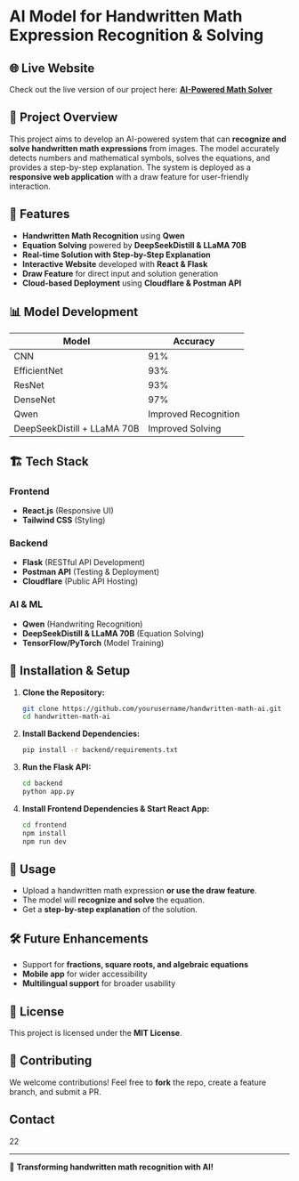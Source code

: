 # AI Model for Handwritten Math Expression Recognition & Solving

## 🌐 Live Website
Check out the live version of our project here: **[AI-Powered Math Solver](https://v0-ai-powered-math-theme.vercel.app/)**

## 🚀 Project Overview
This project aims to develop an AI-powered system that can **recognize and solve handwritten math expressions** from images. The model accurately detects numbers and mathematical symbols, solves the equations, and provides a step-by-step explanation. The system is deployed as a **responsive web application** with a draw feature for user-friendly interaction.

## 🎯 Features
- **Handwritten Math Recognition** using **Qwen**
- **Equation Solving** powered by **DeepSeekDistill & LLaMA 70B**
- **Real-time Solution with Step-by-Step Explanation**
- **Interactive Website** developed with **React & Flask**
- **Draw Feature** for direct input and solution generation
- **Cloud-based Deployment** using **Cloudflare & Postman API**

## 📊 Model Development
| Model | Accuracy |
|--------|----------|
| CNN | 91% |
| EfficientNet | 93% |
| ResNet | 93% |
| DenseNet | 97% |
| Qwen | Improved Recognition |
| DeepSeekDistill + LLaMA 70B | Improved Solving |

## 🏗️ Tech Stack
### **Frontend**
- **React.js** (Responsive UI)
- **Tailwind CSS** (Styling)

### **Backend**
- **Flask** (RESTful API Development)
- **Postman API** (Testing & Deployment)
- **Cloudflare** (Public API Hosting)

### **AI & ML**
- **Qwen** (Handwriting Recognition)
- **DeepSeekDistill & LLaMA 70B** (Equation Solving)
- **TensorFlow/PyTorch** (Model Training)

## 🔧 Installation & Setup
1. **Clone the Repository:**
   ```bash
   git clone https://github.com/yourusername/handwritten-math-ai.git
   cd handwritten-math-ai
   ```
2. **Install Backend Dependencies:**
   ```bash
   pip install -r backend/requirements.txt
   ```
3. **Run the Flask API:**
   ```bash
   cd backend
   python app.py
   ```
4. **Install Frontend Dependencies & Start React App:**
   ```bash
   cd frontend
   npm install
   npm run dev
   ```

## 🚀 Usage
- Upload a handwritten math expression **or use the draw feature**.
- The model will **recognize and solve** the equation.
- Get a **step-by-step explanation** of the solution.





## 🛠️ Future Enhancements
- Support for **fractions, square roots, and algebraic equations**
- **Mobile app** for wider accessibility
- **Multilingual support** for broader usability

## 📜 License
This project is licensed under the **MIT License**.

## 🤝 Contributing
We welcome contributions! Feel free to **fork** the repo, create a feature branch, and submit a PR.

## Contact
22


---
🚀 **Transforming handwritten math recognition with AI!**
